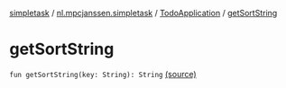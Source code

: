 [simpletask](../../index.md) / [nl.mpcjanssen.simpletask](../index.md) / [TodoApplication](index.md) / [getSortString](.)

# getSortString

`fun getSortString(key: String): String` [(source)](https://github.com/mpcjanssen/simpletask-android/blob/master/src/main/java/nl/mpcjanssen/simpletask/TodoApplication.kt#L223)